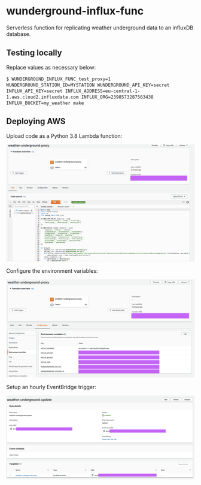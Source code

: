 # wunderground-influx-func

Serverless function for replicating weather underground data to an influxDB database.

## Testing locally

Replace values as necessary below:

```
$ WUNDERGROUND_INFLUX_FUNC_test_proxy=1 WUNDERGROUND_STATION_ID=MYSTATION WUNDERGROUND_API_KEY=secret INFLUX_API_KEY=secret INFLUX_ADDRESS=eu-central-1-1.aws.cloud2.influxdata.com INFLUX_ORG=2398573287563438 INFLUX_BUCKET=my_weather make
```

## Deploying AWS

Upload code as a Python 3.8 Lambda function:

![AWS_code](AWS_code.png)

Configure the environment variables:

![AWS_env](AWS_env.png)

Setup an hourly EventBridge trigger:

![AWS_rule](AWS_rule.png)

